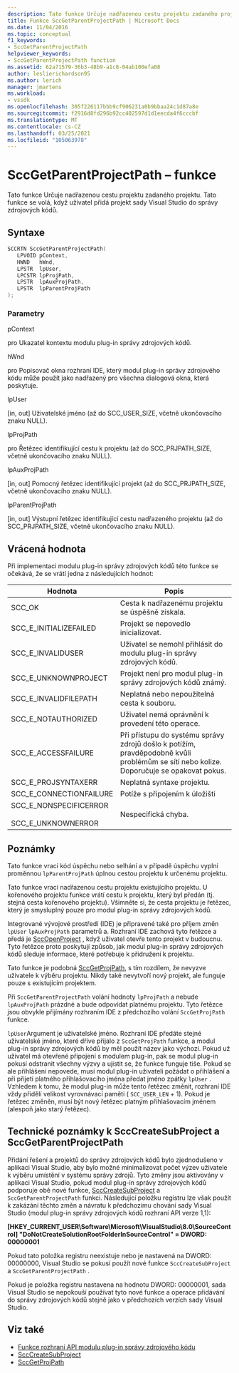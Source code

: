 ```yaml
---
description: Tato funkce Určuje nadřazenou cestu projektu zadaného projektu.
title: Funkce SccGetParentProjectPath | Microsoft Docs
ms.date: 11/04/2016
ms.topic: conceptual
f1_keywords:
- SccGetParentProjectPath
helpviewer_keywords:
- SccGetParentProjectPath function
ms.assetid: 62a71579-36b3-48b9-a1c8-04ab100efa08
author: leslierichardson95
ms.author: lerich
manager: jmartens
ms.workload:
- vssdk
ms.openlocfilehash: 305f226117bbb9cf906231a0b9bbaa24c1d87a8e
ms.sourcegitcommit: f2916d8fd296b92cc402597d1d1eecda4f6cccbf
ms.translationtype: MT
ms.contentlocale: cs-CZ
ms.lasthandoff: 03/25/2021
ms.locfileid: "105063978"
---
```

# <a name="sccgetparentprojectpath-function"></a>SccGetParentProjectPath – funkce
Tato funkce Určuje nadřazenou cestu projektu zadaného projektu. Tato funkce se volá, když uživatel přidá projekt sady Visual Studio do správy zdrojových kódů.

## <a name="syntax"></a>Syntaxe

```cpp
SCCRTN SccGetParentProjectPath(
   LPVOID pContext,
   HWND   hWnd,
   LPSTR  lpUser,
   LPCSTR lpProjPath,
   LPSTR  lpAuxProjPath,
   LPSTR  lpParentProjPath
);
```

### <a name="parameters"></a>Parametry
 pContext

pro Ukazatel kontextu modulu plug-in správy zdrojových kódů.

 hWnd

pro Popisovač okna rozhraní IDE, který modul plug-in správy zdrojového kódu může použít jako nadřazený pro všechna dialogová okna, která poskytuje.

 lpUser

[in, out] Uživatelské jméno (až do SCC_USER_SIZE, včetně ukončovacího znaku NULL).

 lpProjPath

pro Řetězec identifikující cestu k projektu (až do SCC_PRJPATH_SIZE, včetně ukončovacího znaku NULL).

 lpAuxProjPath

[in, out] Pomocný řetězec identifikující projekt (až do SCC_PRJPATH_SIZE, včetně ukončovacího znaku NULL).

 lpParentProjPath

[in, out] Výstupní řetězec identifikující cestu nadřazeného projektu (až do SCC_PRJPATH_SIZE, včetně ukončovacího znaku NULL).

## <a name="return-value"></a>Vrácená hodnota
 Při implementaci modulu plug-in správy zdrojových kódů této funkce se očekává, že se vrátí jedna z následujících hodnot:

|Hodnota|Popis|
|-----------|-----------------|
|SCC_OK|Cesta k nadřazenému projektu se úspěšně získala.|
|SCC_E_INITIALIZEFAILED|Projekt se nepovedlo inicializovat.|
|SCC_E_INVALIDUSER|Uživatel se nemohl přihlásit do modulu plug-in správy zdrojových kódů.|
|SCC_E_UNKNOWNPROJECT|Projekt není pro modul plug-in správy zdrojových kódů známý.|
|SCC_E_INVALIDFILEPATH|Neplatná nebo nepoužitelná cesta k souboru.|
|SCC_E_NOTAUTHORIZED|Uživatel nemá oprávnění k provedení této operace.|
|SCC_E_ACCESSFAILURE|Při přístupu do systému správy zdrojů došlo k potížím, pravděpodobně kvůli problémům se sítí nebo kolize. Doporučuje se opakovat pokus.|
|SCC_E_PROJSYNTAXERR|Neplatná syntaxe projektu.|
|SCC_E_CONNECTIONFAILURE|Potíže s připojením k úložišti|
|SCC_E_NONSPECIFICERROR<br /><br /> SCC_E_UNKNOWNERROR|Nespecifická chyba.|

## <a name="remarks"></a>Poznámky
 Tato funkce vrací kód úspěchu nebo selhání a v případě úspěchu vyplní proměnnou `lpParentProjPath` úplnou cestou projektu k určenému projektu.

 Tato funkce vrací nadřazenou cestu projektu existujícího projektu. U kořenového projektu funkce vrátí cestu k projektu, který byl předán (tj. stejná cesta kořenového projektu). Všimněte si, že cesta projektu je řetězec, který je smysluplný pouze pro modul plug-in správy zdrojových kódů.

 Integrované vývojové prostředí (IDE) je připravené také pro příjem změn `lpUser` `lpAuxProjPath` parametrů a. Rozhraní IDE zachová tyto řetězce a předá je [SccOpenProject](../extensibility/sccopenproject-function.md) , když uživatel otevře tento projekt v budoucnu. Tyto řetězce proto poskytují způsob, jak modul plug-in správy zdrojových kódů sleduje informace, které potřebuje k přidružení k projektu.

 Tato funkce je podobná [SccGetProjPath](../extensibility/sccgetprojpath-function.md), s tím rozdílem, že nevyzve uživatele k výběru projektu. Nikdy také nevytvoří nový projekt, ale funguje pouze s existujícím projektem.

 Při `SccGetParentProjectPath` volání hodnoty `lpProjPath` a nebude `lpAuxProjPath` prázdné a bude odpovídat platnému projektu. Tyto řetězce jsou obvykle přijímány rozhraním IDE z předchozího volání `SccGetProjPath` funkce.

 `lpUser`Argument je uživatelské jméno. Rozhraní IDE předáte stejné uživatelské jméno, které dříve přijalo z `SccGetProjPath` funkce, a modul plug-in správy zdrojových kódů by měl použít název jako výchozí. Pokud už uživatel má otevřené připojení s modulem plug-in, pak se modul plug-in pokusí odstranit všechny výzvy a ujistit se, že funkce funguje tiše. Pokud se ale přihlášení nepovede, musí modul plug-in uživateli požádat o přihlášení a při přijetí platného přihlašovacího jména předat jméno zpátky `lpUser` . Vzhledem k tomu, že modul plug-in může tento řetězec změnit, rozhraní IDE vždy přidělí velikost vyrovnávací paměti ( `SCC_USER_LEN` + 1). Pokud je řetězec změněn, musí být nový řetězec platným přihlašovacím jménem (alespoň jako starý řetězec).

## <a name="technical-notes-for-scccreatesubproject-and-sccgetparentprojectpath"></a>Technické poznámky k SccCreateSubProject a SccGetParentProjectPath
 Přidání řešení a projektů do správy zdrojových kódů bylo zjednodušeno v aplikaci Visual Studio, aby bylo možné minimalizovat počet výzev uživatele k výběru umístění v systému správy zdrojů. Tyto změny jsou aktivovány v aplikaci Visual Studio, pokud modul plug-in správy zdrojových kódů podporuje obě nové funkce, [SccCreateSubProject](../extensibility/scccreatesubproject-function.md) a `SccGetParentProjectPath` funkci. Následující položku registru lze však použít k zakázání těchto změn a návratu k předchozímu chování sady Visual Studio (modul plug-in správy zdrojových kódů rozhraní API verze 1,1):

 **[HKEY_CURRENT_USER\Software\Microsoft\VisualStudio\8.0\SourceControl] "DoNotCreateSolutionRootFolderInSourceControl" = DWORD: 00000001**

 Pokud tato položka registru neexistuje nebo je nastavená na DWORD: 00000000, Visual Studio se pokusí použít nové funkce `SccCreateSubProject` a `SccGetParentProjectPath` .

 Pokud je položka registru nastavena na hodnotu DWORD: 00000001, sada Visual Studio se nepokouší používat tyto nové funkce a operace přidávání do správy zdrojových kódů stejně jako v předchozích verzích sady Visual Studio.

## <a name="see-also"></a>Viz také
- [Funkce rozhraní API modulu plug-in správy zdrojového kódu](../extensibility/source-control-plug-in-api-functions.md)
- [SccCreateSubProject](../extensibility/scccreatesubproject-function.md)
- [SccGetProjPath](../extensibility/sccgetprojpath-function.md)
